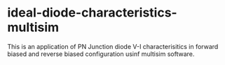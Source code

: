 # ideal-diode-characteristics-multisim

This is an application of PN Junction diode V-I characterisitics in forward biased and reverse biased configuration usinf multisim software.
